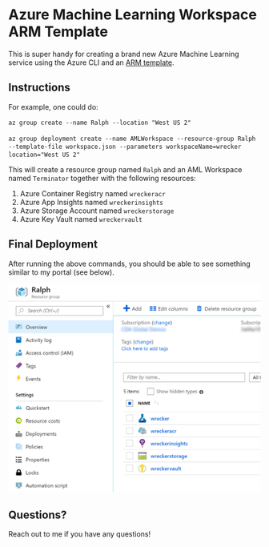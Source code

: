 # Azure Machine Learning Workspace ARM Template
This is super handy for creating a brand new Azure Machine Learning service using the Azure CLI
and an [ARM template](workspace.json).

## Instructions
For example, one could do:
```
az group create --name Ralph --location "West US 2"

az group deployment create --name AMLWorkspace --resource-group Ralph --template-file workspace.json --parameters workspaceName=wrecker location="West US 2"
```

This will create a resource group named `Ralph` and an AML Workspace named `Terminator` together with the following resources:
1. Azure Container Registry named `wreckeracr`
2. Azure App Insights named `wreckerinsights`
3. Azure Storage Account named `wreckerstorage`
4. Azure Key Vault named `wreckervault`

## Final Deployment
After running the above commands, you should be able to see something
similar to my portal (see below).

![Azure Portal](output.png)

## Questions?
Reach out to me if you have any questions!
